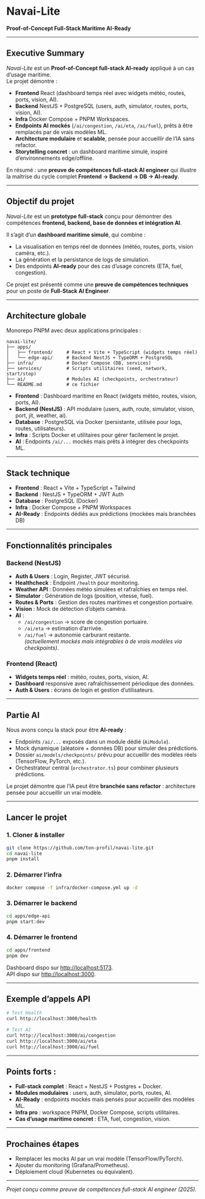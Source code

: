 # Navai-Lite  
**Proof-of-Concept Full-Stack Maritime AI-Ready**  

---

## Executive Summary
*Navai-Lite* est un **Proof-of-Concept full-stack AI-ready** appliqué à un cas d’usage maritime.  
Le projet démontre :  
- **Frontend** React (dashboard temps réel avec widgets météo, routes, ports, vision, AI).  
- **Backend** NestJS + PostgreSQL (users, auth, simulator, routes, ports, vision, AI).  
- **Infra** Docker Compose + PNPM Workspaces.  
- **Endpoints AI mockés** (`/ai/congestion`, `/ai/eta`, `/ai/fuel`), prêts à être remplacés par de vrais modèles ML.  
- **Architecture modulaire** et **scalable**, pensée pour accueillir de l’IA sans refactor.  
- **Storytelling concret** : un dashboard maritime simulé, inspiré d’environnements edge/offline.  

En résumé : une **preuve de compétences full-stack AI engineer** qui illustre la maîtrise du cycle complet **Frontend → Backend → DB → AI-ready**.  

---

## Objectif du projet
*Navai-Lite* est un **prototype full-stack** conçu pour démontrer des compétences **frontend, backend, base de données et intégration AI**.  

Il s’agit d’un **dashboard maritime simulé**, qui combine :  
- La visualisation en temps réel de données (météo, routes, ports, vision caméra, etc.).  
- La génération et la persistance de logs de simulation.  
- Des endpoints **AI-ready** pour des cas d’usage concrets (ETA, fuel, congestion).  

Ce projet est présenté comme une **preuve de compétences techniques** pour un poste de **Full-Stack AI Engineer**.  

---

## Architecture globale
Monorepo PNPM avec deux applications principales :  

```
navai-lite/
├── apps/
│   ├── frontend/     # React + Vite + TypeScript (widgets temps réel)
│   └── edge-api/     # Backend NestJS + TypeORM + PostgreSQL
├── infra/            # Docker Compose (DB, services)
├── services/         # Scripts utilitaires (seed, network, start/stop)
├── ai/               # Modules AI (checkpoints, orchestrateur)
└── README.md         # ce fichier
```

- **Frontend** : Dashboard maritime en React (widgets météo, routes, vision, ports, AI).  
- **Backend (NestJS)** : API modulaire (users, auth, route, simulator, vision, port, jit, weather, ai).  
- **Database** : PostgreSQL via Docker (persistante, utilisée pour logs, routes, utilisateurs).  
- **Infra** : Scripts Docker et utilitaires pour gérer facilement le projet.  
- **AI** : Endpoints `/ai/...` mockés mais prêts à intégrer des checkpoints ML.  

---

## Stack technique
- **Frontend** : React + Vite + TypeScript + Tailwind  
- **Backend** : NestJS + TypeORM + JWT Auth  
- **Database** : PostgreSQL (Docker)  
- **Infra** : Docker Compose + PNPM Workspaces  
- **AI-Ready** : Endpoints dédiés aux prédictions (mockées mais branchées DB)  

---

## Fonctionnalités principales
### Backend (NestJS)
- **Auth & Users** : Login, Register, JWT sécurisé.  
- **Healthcheck** : Endpoint `/health` pour monitoring.  
- **Weather API** : Données météo simulées et rafraîchies en temps réel.  
- **Simulator** : Génération de logs (position, vitesse, fuel).  
- **Routes & Ports** : Gestion des routes maritimes et congestion portuaire.  
- **Vision** : Mock de détection d’objets caméra.  
- **AI** :  
  - `/ai/congestion` → score de congestion portuaire.  
  - `/ai/eta` → estimation d’arrivée.  
  - `/ai/fuel` → autonomie carburant restante.  
  *(actuellement mockés mais intégrables à de vrais modèles via checkpoints)*.  

### Frontend (React)
- **Widgets temps réel** : météo, routes, ports, vision, AI.  
- **Dashboard** responsive avec rafraîchissement périodique des données.  
- **Auth & Users** : écrans de login et gestion d’utilisateurs.  

---

## Partie AI
Nous avons conçu la stack pour être **AI-ready** :  
- Endpoints `/ai/...` exposés dans un module dédié (`AiModule`).  
- Mock dynamique (aléatoire + données DB) pour simuler des prédictions.  
- Dossier `ai/models/checkpoints/` prévu pour accueillir des modèles réels (TensorFlow, PyTorch, etc.).  
- Orchestrateur central (`orchestrator.ts`) pour combiner plusieurs prédictions.  

Le projet démontre que l’IA peut être **branchée sans refactor** : architecture pensée pour accueillir un vrai modèle.  

---

## Lancer le projet
### 1. Cloner & installer
```bash
git clone https://github.com/ton-profil/navai-lite.git
cd navai-lite
pnpm install
```

### 2. Démarrer l’infra
```bash
docker compose -f infra/docker-compose.yml up -d
```

### 3. Démarrer le backend
```bash
cd apps/edge-api
pnpm start:dev
```

### 4. Démarrer le frontend
```bash
cd apps/frontend
pnpm dev
```

Dashboard dispo sur [http://localhost:5173](http://localhost:5173).  
API dispo sur [http://localhost:3000](http://localhost:3000).  

---

## Exemple d’appels API
```bash
# Test Health
curl http://localhost:3000/health

# Test AI
curl http://localhost:3000/ai/congestion
curl http://localhost:3000/ai/eta
curl http://localhost:3000/ai/fuel
```

---

## Points forts :
- **Full-stack complet** : React + NestJS + Postgres + Docker.  
- **Modules modulaires** : users, auth, simulator, ports, routes, AI.  
- **AI-Ready** : endpoints mockés mais pensés pour accueillir des modèles ML.  
- **Infra pro** : workspace PNPM, Docker Compose, scripts utilitaires.  
- **Cas d’usage maritime concret** : ETA, fuel, congestion, vision.  

---

## Prochaines étapes
- Remplacer les mocks AI par un vrai modèle (TensorFlow/PyTorch).  
- Ajouter du monitoring (Grafana/Prometheus).  
- Déploiement cloud (Kubernetes ou équivalent).  

---

*Projet conçu comme preuve de compétences full-stack AI engineer (2025).*  

